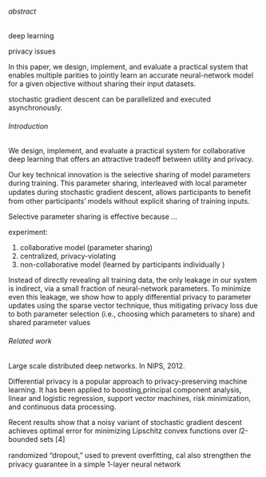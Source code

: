 ###### abstract

deep learning

privacy issues

In this paper, we design, implement, and evaluate a practical system that enables multiple parities to jointly learn an accurate neural-network model for a given objective without sharing their input datasets.

stochastic gradient descent can be parallelized and executed asynchronously.



###### Introduction

We design, implement, and evaluate a practical system for collaborative deep learning that offers an attractive tradeoff between utility and privacy.

Our key technical innovation is the selective sharing of model parameters during training. This parameter sharing, interleaved with local parameter updates during stochastic gradient descent, allows participants to beneﬁt from other participants’ models without explicit sharing of training inputs. 

Selective parameter sharing is effective because ...

experiment:  

1. collaborative model (parameter sharing) 
2. centralized, privacy-violating
3. non-collaborative model (learned by participants individually )

Instead of directly revealing all training data, the only leakage in our system is indirect, via a small fraction of neural-network parameters. To minimize even this leakage, we show how to apply differential privacy to parameter updates using the sparse vector technique, thus mitigating privacy loss due to both parameter selection (i.e., choosing which parameters to share) and shared parameter values



###### Related work

 Large scale distributed deep networks. In NIPS, 2012. 

Differential privacy is a popular approach to privacy-preserving machine learning. It has been applied to boosting,principal component analysis, linear and logistic regression, support vector machines, risk minimization, and continuous data processing.

Recent results show that a noisy variant of stochastic gradient descent achieves optimal error for minimizing Lipschitz convex functions over $l$2-bounded sets [4]

randomized “dropout,” used to prevent overﬁtting, cal also strengthen the privacy guarantee in a simple 1-layer neural network

